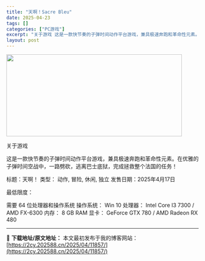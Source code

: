 ```yaml
---
title: "天啊！Sacre Bleu"
date: 2025-04-23
tags: []
categories: ["PC游戏"]
excerpt: "关于游戏 这是一款快节奏的子弹时间动作平台游戏，兼具极速奔跑和革命性元素。在优雅的子弹时间空战中，一路劈砍，逃离巴士底狱，完成拯救整个法国的任务！ 标题：天啊！ 类型： 动作, 冒险, 休闲, 独立 发售日期：2025年4月17日 最低限度： 需要 64 位处理器和操作系统 操作系统： Win 10&hellip;"
layout: post
---
```


<img class="aligncenter size-full wp-image-11854" src="https://2cy.202588.cn/wp-content/uploads/2025/04/2025042309534921.webp" alt="" width="460" height="215" />

关于游戏

这是一款快节奏的子弹时间动作平台游戏，兼具极速奔跑和革命性元素。在优雅的子弹时间空战中，一路劈砍，逃离巴士底狱，完成拯救整个法国的任务！

标题：天啊！
类型： 动作, 冒险, 休闲, 独立
发售日期：2025年4月17日

最低限度：

需要 64 位处理器和操作系统
操作系统： Win 10
处理器： Intel Core I3 7300 / AMD FX-6300
内存： 8 GB RAM
显卡： GeForce GTX 780 / AMD Radeon RX 480

---
📖 **下载地址/原文地址：** 本文最初发布于我的博客网站：[https://2cy.202588.cn/2025/04/11857/](https://2cy.202588.cn/2025/04/11857/)
